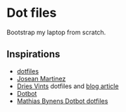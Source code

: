 # Dot files

Bootstrap my laptop from scratch.

## Inspirations

- [dotfiles](https://github.com/driesvints/dotfiles)
- [Josean Martinez](https://github.com/josean-dev/dev-environment-files)
- [Dries Vints](https://github.com/driesvints/dotfiles) dotfiles and [blog article](https://driesvints.com/blog/getting-started-with-dotfiles)
- [Dotbot](https://github.com/anishathalye/dotbot)
- [Mathias Bynens Dotbot dotfiles](https://github.com/mathiasbynens/dotfiles)
